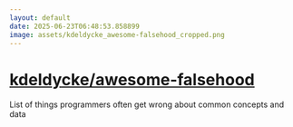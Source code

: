 ```yaml
---
layout: default
date: 2025-06-23T06:48:53.858899
image: assets/kdeldycke_awesome-falsehood_cropped.png
---
```


# [kdeldycke/awesome-falsehood](https://github.com/kdeldycke/awesome-falsehood)

List of things programmers often get wrong about common concepts and data
